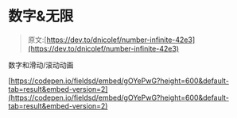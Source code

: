 # 数字&无限

> 原文:[https://dev.to/dnicolef/number-infinite-42e3](https://dev.to/dnicolef/number-infinite-42e3)

数字和滑动/滚动动画

[https://codepen.io/fieldsd/embed/gOYePwG?height=600&default-tab=result&embed-version=2](https://codepen.io/fieldsd/embed/gOYePwG?height=600&default-tab=result&embed-version=2)